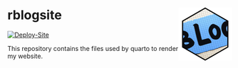# rblogsite <img src="images/repo-logo.png" align="right" height="120"/>

<!-- badges: start -->

[![Deploy-Site](https://github.com/r-data-science/rblogsite/actions/workflows/deploy-site.yml/badge.svg)](https://rdata.blog)

<!-- badges: end -->

This repository contains the files used by quarto to render my website.
